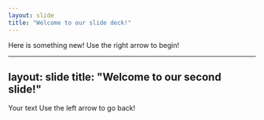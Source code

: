 ```yaml
---
layout: slide
title: "Welcome to our slide deck!"
---
```

Here is something new!
Use the right arrow to begin!

---
layout: slide
title: "Welcome to our second slide!"
---
Your text
Use the left arrow to go back!
